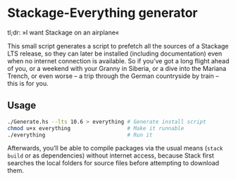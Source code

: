Stackage-Everything generator
=============================

tl;dr: »I want Stackage on an airplane«

This small script generates a script to prefetch all the sources of a Stackage
LTS release, so they can later be installed (including documentation) even when
no internet connection is available. So if you’ve got a long flight ahead of
you, or a weekend with your Granny in Siberia, or a dive into the Mariana
Trench, or even worse – a trip through the German countryside by train – this is
for you.

Usage
-----

```bash
./Generate.hs --lts 10.6 > everything # Generate install script
chmod u+x everything                  # Make it runnable
./everything                          # Run it
```

Afterwards, you’ll be able to compile packages via the usual means (`stack
build` or as dependencies) without internet access, because Stack first searches
the local folders for source files before attempting to download them.
